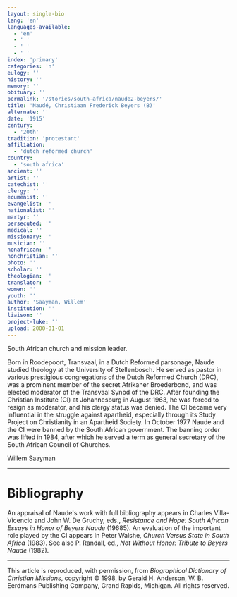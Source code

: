 ```yaml
---
layout: single-bio
lang: 'en'
languages-available:
  - 'en'
  - ' '
  - ' '
  - ' '
index: 'primary'
categories: 'n'
eulogy: ''
history: ''
memory: ''
obituary: ''
permalink: '/stories/south-africa/naude2-beyers/'
title: 'Naudé, Christiaan Frederick Beyers (B)'
alternate: ''
date: '1915'
century:
  - '20th'
tradition: 'protestant'
affiliation:
  - 'dutch reformed church'
country:
  - 'south africa'
ancient: ''
artist: ''
catechist: ''
clergy: ''
ecumenist: ''
evangelist: ''
nationalist: ''
martyr: ''
persecuted: ''
medical: ''
missionary: ''
musician: ''
nonafrican: ''
nonchristian: ''
photo: ''
scholar: ''
theologian: ''
translator: ''
women: ''
youth: ''
author: 'Saayman, Willem'
institution: ''
liaison: ''
project-luke: ''
upload: 2000-01-01
---
```



South African church and mission leader.

Born in Roodepoort, Transvaal, in a Dutch Reformed parsonage, Naude studied theology at the University of Stellenbosch. He served as pastor in various prestigious congregations of the Dutch Reformed Church (DRC), was a prominent member of the secret Afrikaner Broederbond, and was elected moderator of the Transvaal Synod of the DRC. After founding the Christian Institute (CI) at Johannesburg in August 1963, he was forced to resign as moderator, and his clergy status was denied. The CI became very influential in the struggle against apartheid, especially through its Study Project on Christianity in an Apartheid Society. In October 1977 Naude and the CI were banned by the South African government. The banning order was lifted in 1984, after which he served a term as general secretary of the South African Council of Churches.

Willem Saayman

---

# Bibliography

An appraisal of Naude's work with full bibliography appears in Charles Villa-Vicencio and John W. De Gruchy, eds., *Resistance and Hope: South African Essays in Honor of Beyers Naude* (19685). An evaluation of the important role played by the CI appears in Peter Walshe, *Church Versus State in South Africa* (1983). See also P. Randall, ed., *Not Without Honor: Tribute to Beyers Naude* (1982).

---

This article is reproduced, with permission, from *Biographical Dictionary of Christian Missions*,   copyright &copy; 1998, by Gerald H. Anderson, W. B. Eerdmans Publishing Company, Grand Rapids, Michigan.  All rights reserved.